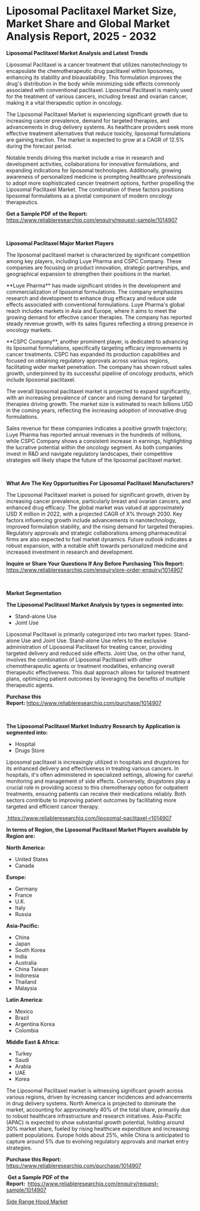 <p><h1>Liposomal Paclitaxel Market Size, Market Share and Global Market Analysis Report, 2025 - 2032</h1></p><p><strong>Liposomal Paclitaxel Market Analysis and Latest Trends</strong></p>
<p><p>Liposomal Paclitaxel is a cancer treatment that utilizes nanotechnology to encapsulate the chemotherapeutic drug paclitaxel within liposomes, enhancing its stability and bioavailability. This formulation improves the drug's distribution in the body while minimizing side effects commonly associated with conventional paclitaxel. Liposomal Paclitaxel is mainly used for the treatment of various cancers, including breast and ovarian cancer, making it a vital therapeutic option in oncology.</p><p>The Liposomal Paclitaxel Market is experiencing significant growth due to increasing cancer prevalence, demand for targeted therapies, and advancements in drug delivery systems. As healthcare providers seek more effective treatment alternatives that reduce toxicity, liposomal formulations are gaining traction. The market is expected to grow at a CAGR of 12.5% during the forecast period. </p><p>Notable trends driving this market include a rise in research and development activities, collaborations for innovative formulations, and expanding indications for liposomal technologies. Additionally, growing awareness of personalized medicine is prompting healthcare professionals to adopt more sophisticated cancer treatment options, further propelling the Liposomal Paclitaxel Market. The combination of these factors positions liposomal formulations as a pivotal component of modern oncology therapeutics.</p></p>
<p><strong>Get a Sample PDF of the Report:&nbsp;</strong> <a href="https://www.reliableresearchiq.com/enquiry/request-sample/1014907?utm_campaign=2282&utm_medium=2&utm_source=Github&utm_content=ia&utm_term=06032025&utm_id=liposomal-paclitaxel">https://www.reliableresearchiq.com/enquiry/request-sample/1014907</a></p>
<p>&nbsp;</p>
<p><strong>Liposomal Paclitaxel Major Market Players</strong></p>
<p><p>The liposomal paclitaxel market is characterized by significant competition among key players, including Luye Pharma and CSPC Company. These companies are focusing on product innovation, strategic partnerships, and geographical expansion to strengthen their positions in the market.</p><p>**Luye Pharma** has made significant strides in the development and commercialization of liposomal formulations. The company emphasizes research and development to enhance drug efficacy and reduce side effects associated with conventional formulations. Luye Pharma's global reach includes markets in Asia and Europe, where it aims to meet the growing demand for effective cancer therapies. The company has reported steady revenue growth, with its sales figures reflecting a strong presence in oncology markets.</p><p>**CSPC Company**, another prominent player, is dedicated to advancing its liposomal formulations, specifically targeting efficacy improvements in cancer treatments. CSPC has expanded its production capabilities and focused on obtaining regulatory approvals across various regions, facilitating wider market penetration. The company has shown robust sales growth, underpinned by its successful pipeline of oncology products, which include liposomal paclitaxel.</p><p>The overall liposomal paclitaxel market is projected to expand significantly, with an increasing prevalence of cancer and rising demand for targeted therapies driving growth. The market size is estimated to reach billions USD in the coming years, reflecting the increasing adoption of innovative drug formulations.</p><p>Sales revenue for these companies indicates a positive growth trajectory; Luye Pharma has reported annual revenues in the hundreds of millions, while CSPC Company shows a consistent increase in earnings, highlighting the lucrative potential within the oncology segment. As both companies invest in R&D and navigate regulatory landscapes, their competitive strategies will likely shape the future of the liposomal paclitaxel market.</p></p>
<p>&nbsp;</p>
<p><strong>What Are The Key Opportunities For Liposomal Paclitaxel Manufacturers?</strong></p>
<p><p>The Liposomal Paclitaxel market is poised for significant growth, driven by increasing cancer prevalence, particularly breast and ovarian cancers, and enhanced drug efficacy. The global market was valued at approximately USD X million in 2022, with a projected CAGR of X% through 2030. Key factors influencing growth include advancements in nanotechnology, improved formulation stability, and the rising demand for targeted therapies. Regulatory approvals and strategic collaborations among pharmaceutical firms are also expected to fuel market dynamics. Future outlook indicates a robust expansion, with a notable shift towards personalized medicine and increased investment in research and development.</p></p>
<p><strong>Inquire or Share Your Questions If Any Before Purchasing This Report:</strong> <a href="https://www.reliableresearchiq.com/enquiry/pre-order-enquiry/1014907?utm_campaign=2282&utm_medium=2&utm_source=Github&utm_content=ia&utm_term=06032025&utm_id=liposomal-paclitaxel">https://www.reliableresearchiq.com/enquiry/pre-order-enquiry/1014907</a></p>
<p>&nbsp;</p>
<p><strong>Market Segmentation</strong></p>
<p><strong>The Liposomal Paclitaxel Market Analysis by types is segmented into:</strong></p>
<p><ul><li>Stand-alone Use</li><li>Joint Use</li></ul></p>
<p><p>Liposomal Paclitaxel is primarily categorized into two market types: Stand-alone Use and Joint Use. Stand-alone Use refers to the exclusive administration of Liposomal Paclitaxel for treating cancer, providing targeted delivery and reduced side effects. Joint Use, on the other hand, involves the combination of Liposomal Paclitaxel with other chemotherapeutic agents or treatment modalities, enhancing overall therapeutic effectiveness. This dual approach allows for tailored treatment plans, optimizing patient outcomes by leveraging the benefits of multiple therapeutic agents.</p></p>
<p><strong>Purchase this Report:&nbsp;</strong><a href="https://www.reliableresearchiq.com/purchase/1014907?utm_campaign=2282&utm_medium=2&utm_source=Github&utm_content=ia&utm_term=06032025&utm_id=liposomal-paclitaxel">https://www.reliableresearchiq.com/purchase/1014907</a></p>
<p>&nbsp;</p>
<p><strong>The Liposomal Paclitaxel Market Industry Research by Application is segmented into:</strong></p>
<p><ul><li>Hospital</li><li>Drugs Store</li></ul></p>
<p><p>Liposomal paclitaxel is increasingly utilized in hospitals and drugstores for its enhanced delivery and effectiveness in treating various cancers. In hospitals, it's often administered in specialized settings, allowing for careful monitoring and management of side effects. Conversely, drugstores play a crucial role in providing access to this chemotherapy option for outpatient treatments, ensuring patients can receive their medications reliably. Both sectors contribute to improving patient outcomes by facilitating more targeted and efficient cancer therapy.</p></p>
<p><a href="https://www.reliableresearchiq.com/liposomal-paclitaxel-r1014907?utm_campaign=2282&utm_medium=2&utm_source=Github&utm_content=ia&utm_term=06032025&utm_id=liposomal-paclitaxel">&nbsp;https://www.reliableresearchiq.com/liposomal-paclitaxel-r1014907</a></p>
<p><strong>In terms of Region, the Liposomal Paclitaxel Market Players available by Region are:</strong></p>
<p>
    <p> <strong> North America: </strong>
        <ul>
            <li>United States</li>
            <li>Canada</li>
        </ul>
        </p> 
    <p> <strong> Europe: </strong>
        <ul>
            <li>Germany</li>
            <li>France</li>
            <li>U.K.</li>
            <li>Italy</li>
            <li>Russia</li>
        </ul>
        </p> 
    <p> <strong> Asia-Pacific: </strong>
        <ul>
            <li>China</li>
            <li>Japan</li>
            <li>South Korea</li>
            <li>India</li>
            <li>Australia</li>
            <li>China Taiwan</li>
            <li>Indonesia</li>
            <li>Thailand</li>
            <li>Malaysia</li>
        </ul>
        </p> 
    <p> <strong> Latin America: </strong>
        <ul>
            <li>Mexico</li>
            <li>Brazil</li>
            <li>Argentina Korea</li>
            <li>Colombia</li>
        </ul>
        </p> 
    <p> <strong> Middle East & Africa: </strong>
        <ul>
            <li>Turkey</li>
            <li>Saudi</li>
            <li>Arabia</li>
            <li>UAE</li>
            <li>Korea</li>
        </ul>
    </p>
    </p>
<p><p>The Liposomal Paclitaxel market is witnessing significant growth across various regions, driven by increasing cancer incidences and advancements in drug delivery systems. North America is projected to dominate the market, accounting for approximately 40% of the total share, primarily due to robust healthcare infrastructure and research initiatives. Asia-Pacific (APAC) is expected to show substantial growth potential, holding around 30% market share, fueled by rising healthcare expenditure and increasing patient populations. Europe holds about 25%, while China is anticipated to capture around 5% due to evolving regulatory approvals and market entry strategies.</p></p>
<p><strong>Purchase this Report: </strong><a href="https://www.reliableresearchiq.com/purchase/1014907?utm_campaign=2282&utm_medium=2&utm_source=Github&utm_content=ia&utm_term=06032025&utm_id=liposomal-paclitaxel">https://www.reliableresearchiq.com/purchase/1014907</a></p>
<p>&nbsp;<strong>Get a Sample PDF of the Report:&nbsp;&nbsp;</strong><a href="https://www.reliableresearchiq.com/enquiry/request-sample/1014907?utm_campaign=2282&utm_medium=2&utm_source=Github&utm_content=ia&utm_term=06032025&utm_id=liposomal-paclitaxel">https://www.reliableresearchiq.com/enquiry/request-sample/1014907</a></p>
<p><strong></strong></p>
<p><p><a href="https://github.com/NargisHussain432/Market-Research-Report-List-1/blob/main/side-range-hood-market.md?utm_campaign=2282&utm_medium=2&utm_source=Github&utm_content=ia&utm_term=06032025&utm_id=liposomal-paclitaxel">Side Range Hood Market</a></p></p>